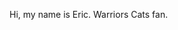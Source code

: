 Hi, my name is Eric.
Warriors Cats fan.


<!---
ngbb2012/ngbb2012 is a ✨ special ✨ repository because its `README.md` (this file) appears on your GitHub profile.
You can click the Preview link to take a look at your changes.
--->

